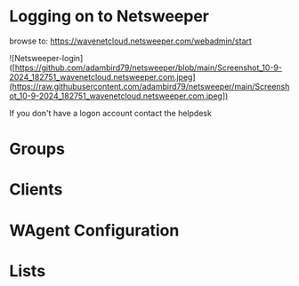 # Logging on to Netsweeper 

browse to: https://wavenetcloud.netsweeper.com/webadmin/start

![Netsweeper-login]([https://github.com/adambird79/netsweeper/blob/main/Screenshot_10-9-2024_182751_wavenetcloud.netsweeper.com.jpeg](https://raw.githubusercontent.com/adambird79/netsweeper/main/Screenshot_10-9-2024_182751_wavenetcloud.netsweeper.com.jpeg])

If you don't have a logon account contact the helpdesk

# Groups

# Clients

# WAgent Configuration

# Lists
